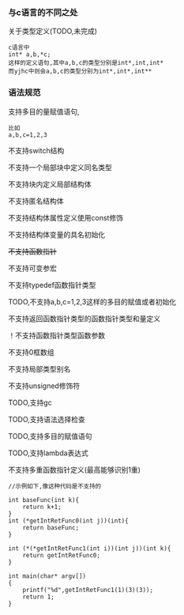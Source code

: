 ### 与c语言的不同之处

关于类型定义(TODO,未完成)

```
c语言中
int* a,b,*c;
这样的定义语句,其中a,b,c的类型分别是int*,int,int*
而yjhc中则会a,b,c的类型分别为int*,int*,int**
```

### 语法规范

支持多目的量赋值语句,

```
比如
a,b,c=1,2,3
```

不支持switch结构

不支持一个局部块中定义同名类型

不支持块内定义局部结构体

不支持匿名结构体

不支持结构体属性定义使用const修饰

不支持结构体变量的具名初始化

~~不支持函数指针~~

不支持可变参宏

不支持typedef函数指针类型

TODO,不支持a,b,c=1,2,3这样的多目的赋值或者初始化

不支持返回函数指针类型的函数指针类型和量定义

！不支持函数指针类型函数参数

不支持0框数组

不支持局部类型别名

不支持unsigned修饰符

TODO,支持gc

TODO,支持语法选择检查

TODO,支持多目的赋值语句

TODO,支持lambda表达式

不支持多重函数指针定义(最高能够识别1重)

```
//示例如下,像这种代码是不支持的

int baseFunc(int k){
    return k+1;
}
int (*getIntRetFunc0(int j))(int){
    return baseFunc;
}

int (*(*getIntRetFunc1(int i))(int j))(int k){
    return getIntRetFunc0;
}

int main(char* argv[])
{    
    printf("%d",getIntRetFunc1(1)(3)(3));
    return 1;
}
```